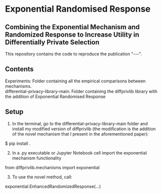 # Exponential Randomised Response 
## Combining the Exponential Mechanism and Randomized Response to Increase Utility in Differentially Private Selection

This repository contains the code to reproduce the publication "---".

## Contents

Experiments: Folder containing all the empirical comparisons between mechanisms.  
differential-privacy-library-main: Folder containing the diffprivlib library with the addition of Exponential Randomised Response

## Setup

1) In the terminal, go to the differential-privacy-library-main folder and install my modified version of diffprivlib (the modification is the addition of the novel mechanism that I present in the aforementioned paper):

$ pip install .

2) In a .py executable or Jupyter Notebook cell import the exponential mechanism functionality

from diffprivlib.mechanisms import exponential

3) To use the novel method, call:

 exponential.EnhancedRandomizedResponse(...)
